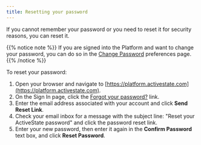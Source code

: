 ```yaml
---
title: Resetting your password
---
```


If you cannot remember your password or you need to reset it for security reasons, you can reset it. 

{{% notice note %}}
If you are signed into the Platform and want to change your password, you can do so in the [Change Password](/user/prefs/password) preferences page.
{{% /notice %}} 

To reset your password:

1. Open your browser and navigate to [https://platform.activestate.com](https://platform.activestate.com).
2. On the Sign In page, click the <a href="https://platform.activestate.com/forgot-password">Forgot your password?</a> link.  
3. Enter the email address associated with your account and click **Send Reset Link**.
4. Check your email inbox for a message with the subject line: "Reset your ActiveState password" and click the password reset link.
5. Enter your new password, then enter it again in the **Confirm Password** text box, and click **Reset Password**.

